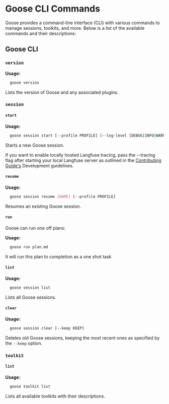 # Goose CLI Commands

Goose provides a command-line interface (CLI) with various commands to manage sessions, toolkits, and more. Below is a list of the available commands and their descriptions:

## Goose CLI

### `version`

**Usage:**
```sh
  goose version
```

Lists the version of Goose and any associated plugins.

### `session`

#### `start`

**Usage:**
```sh
  goose session start [--profile PROFILE] [--log-level [DEBUG|INFO|WARNING|ERROR|CRITICAL]] [--tracing]
```

Starts a new Goose session.

If you want to enable locally hosted Langfuse tracing, pass the --tracing flag after starting your local Langfuse server as outlined in the [Contributing Guide's][contributing] Development guidelines.

#### `resume`

**Usage:**
```sh
  goose session resume [NAME] [--profile PROFILE]
```

Resumes an existing Goose session.

#### `run`

Goose can run one off plans: 

**Usage:**
```sh
  goose run plan.md
```

It will run this plan to completion as a one shot task

#### `list`

**Usage:**
```sh
  goose session list
```

Lists all Goose sessions.

#### `clear`

**Usage:**
```sh
  goose session clear [--keep KEEP]
```

Deletes old Goose sessions, keeping the most recent ones as specified by the `--keep` option.

### `toolkit`

#### `list`

**Usage:**
```sh
  goose toolkit list
```

Lists all available toolkits with their descriptions.

[contributing]: https://block.github.io/goose/contributing.html
